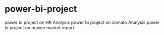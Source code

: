 # power-bi-project
power bi project on HR Analysis
power bi project on zomato Analysis
power bi project on maven market report

